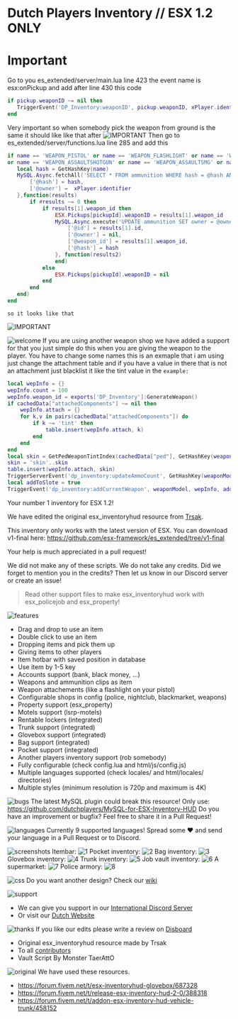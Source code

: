 # Dutch Players Inventory // ESX 1.2 ONLY
# Important
 Go to you es_extended/server/main.lua line 423 the event name is esx:onPickup and add after line 430 this code
 ```lua
if pickup.weaponID ~= nil then
	TriggerEvent('DP_Inventory:weaponID', pickup.weaponID, xPlayer.identifier)
end
```
Very important so when somebody pick the weapon from ground is the same it should like like that after
 ![IMPORTANT](https://imgur.com/XnC2QIk.png)
    Then go to es_extended/server/functions.lua line 285 and add this
 ```lua
if name == 'WEAPON_PISTOL' or name == 'WEAPON_FLASHLIGHT' or name == 'WEAPON_STUNGUN' or name == 'WEAPON_KNIFE' or name == 'WEAPON_BAT' or name == 'WEAPON_ADVANCEDRIFLE' or name == 'WEAPON_APPISTOL' or name == 'WEAPON_ASSAULTRIFLE'
or name == 'WEAPON_ASSAULTSHOTGUN' or name == 'WEAPON_ASSAULTSMG' or name == 'WEAPON_AUTOSHOTGUN' or name == 'WEAPON_CARBINERIFLE' or name == 'WEAPON_SNIPERRIFLE' or name == 'WEAPON_COMBATPISTOL' or name == 'WEAPON_PUMPSHOTGUN' or name == 'WEAPON_SMG' then
	local hash = GetHashKey(name)
	MySQL.Async.fetchAll('SELECT * FROM ammunition WHERE hash = @hash AND owner = @owner', {
		['@hash'] = hash,
		['@owner'] =  xPlayer.identifier
	},function(results)
		if #results ~= 0 then
			if results[1].weapon_id then
				ESX.Pickups[pickupId].weaponID = results[1].weapon_id
				MySQL.Async.execute('UPDATE ammunition SET owner = @owner WHERE id = @id and hash = @hash and weapon_id = @weapon_id', {
					['@id'] = results[1].id,
					['@owner'] = nil,
					['@weapon_id'] = results[1].weapon_id,
					['@hash'] = hash
				}, function(results2)
				end)
			else
				ESX.Pickups[pickupId].weaponID = nil
			end
		end
	end)
end
```
    so it looks like that
![IMPORTANT](https://imgur.com/Umzssai.png)

![welcome](https://www.gemeentenieuwstad.nl/wp-content/uploads/2020/10/welcome.png)
If you are using another weapon shop we have added a support for that you just simple do this when you are giving the weapon to the player.
You have to change some names this is an exmaple that i am using just change the attachment table and if you have a value in there that is not an attachment just blacklist it like the tint value in the `example:`
```lua
local wepInfo = {}
wepInfo.count = 100
wepInfo.weapon_id = exports['DP_Inventory']:GenerateWeapon()
if cachedData["attachedComponents"] ~= nil then
	wepInfo.attach = {}
	for k,v in pairs(cachedData["attachedComponents"]) do
		if k ~= 'tint' then
			table.insert(wepInfo.attach, k)
		end
	end
end
local skin = GetPedWeaponTintIndex(cachedData["ped"], GetHashKey(weaponModel))
skin = 'skin'..skin
table.insert(wepInfo.attach, skin)
TriggerServerEvent('dp_inventory:updateAmmoCount', GetHashKey(weaponModel), wepInfo)
local addToSlote = true
TriggerEvent('dp_inventory:addCurrentWeapon', weaponModel, wepInfo, addToSlote)
```
Your number 1 inventory for ESX 1.2!

We have edited the original esx_inventoryhud resource from [Trsak](https://forum.cfx.re/t/release-esx-inventory-hud-2-4-properties-trunks-players-shops-storages/).

This inventory only works with the latest version of ESX. You can download v1-final here: https://github.com/esx-framework/es_extended/tree/v1-final

Your help is much appreciated in a pull request!

We did not make any of these scripts. We do not take any credits. Did we forget to mention you in the credits? Then let us know in our Discord server or create an issue!
    
> Read other support files to make esx_inventoryhud work with esx_policejob and esx_property!

![features](https://www.gemeentenieuwstad.nl/wp-content/uploads/2020/10/features.png)
- Drag and drop to use an item
- Double click to use an item
- Dropping items and pick them up
- Giving items to other players
- Item hotbar with saved position in database
- Use item by 1-5 key
- Accounts support (bank, black money, ...)
- Weapons and ammunition clips as item
- Weapon attachements (like a flashlight on your pistol)
- Configurable shops in config (police, nightclub, blackmarket, weapons)
- Property support (esx_property)
- Motels support (lsrp-motels)
- Rentable lockers (integrated)
- Trunk support (integrated)
- Glovebox support (integrated)
- Bag support (integrated)
- Pocket support (integrated)
- Another players inventory support (rob somebody)
- Fully configurable (check config.lua and html/js/config.js)
- Multiple languages supported (check locales/ and html/locales/ directories)
- Multiple styles (minimum resolution is 720p and maximum is 4K)

![bugs](https://www.gemeentenieuwstad.nl/wp-content/uploads/2020/10/sendpr.png)
The latest MySQL plugin could break this resource! Only use: https://github.com/dutchplayers/MySQL-for-ESX-Inventory-HUD
Do you have an improvement or bugfix? Feel free to share it in a Pull Request! 

![languages](https://www.gemeentenieuwstad.nl/wp-content/uploads/2020/10/languages.png)
Currently 9 supported languages! Spread some ❤️ and send your language in a Pull Request or to Discord.

![screenshots](https://www.gemeentenieuwstad.nl/wp-content/uploads/2020/10/screenshots.png)
Itembar:
![1](https://raw.githubusercontent.com/dutchplayers/ESX-1.2-Inventory-HUD/master/Example_01.jpg)
Pocket inventory:
![2](https://raw.githubusercontent.com/dutchplayers/ESX-1.2-Inventory-HUD/master/example_02.jpg)
Bag inventory:
![3](https://cdn.discordapp.com/attachments/538834196458897408/779952927376539728/DP_Inventory.jpg)
Glovebox inventory:
![4](https://raw.githubusercontent.com/dutchplayers/ESX-1.2-Inventory-HUD/master/example_04.jpg)
Trunk inventory:
![5](https://raw.githubusercontent.com/dutchplayers/ESX-1.2-Inventory-HUD/master/example_05.jpg)
Job vault inventory:
![6](https://raw.githubusercontent.com/dutchplayers/ESX-1.2-Inventory-HUD/master/example_06.jpg)
A supermarket:
![7](https://raw.githubusercontent.com/dutchplayers/ESX-1.2-Inventory-HUD/master/example_07.jpg)
Police armory:
![8](https://raw.githubusercontent.com/dutchplayers/ESX-1.2-Inventory-HUD/master/example_08.jpg)

![css](https://www.gemeentenieuwstad.nl/wp-content/uploads/2020/10/customcss.png)
Do you want another design? Check our [wiki](https://github.com/dutchplayers/ESX-1.2-Inventory-HUD/wiki/11.-Custom-Design-(OPTIONAL))

![support](https://www.gemeentenieuwstad.nl/wp-content/uploads/2020/10/support.png)
- We can give you support in our [International Discord Server](https://www.dutch-players.nl/joindiscord)
- Or visit our [Dutch Website](https://www.dutch-players.nl/)

![thanks](https://www.gemeentenieuwstad.nl/wp-content/uploads/2020/10/thanks.png)
If you like our edits please write a review on [Disboard](https://disboard.org/nl/server/411618887227146251#reviews)
- Original esx_inventoryhud resource made by Trsak
- To all [contributors](https://github.com/dutchplayers/ESX-1.2-Inventory-HUD/graphs/contributors)
- Vault Script By Monster TaerAttO

![original](https://www.gemeentenieuwstad.nl/wp-content/uploads/2020/10/originalthreads.png)
We have used these resources.
- https://forum.fivem.net/t/esx-inventoryhud-glovebox/687328
- https://forum.fivem.net/t/release-esx-inventory-hud-2-0/388318
- https://forum.fivem.net/t/addon-esx-inventory-hud-vehicle-trunk/458152
